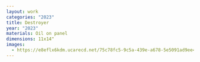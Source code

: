 ```yaml
---
layout: work
categories: "2023"
title: Destroyer
year: "2023"
materials: Oil on panel
dimensions: 11x14"
images:
  - https://e8eflx6kdm.ucarecd.net/75c78fc5-9c5a-439e-a678-5e5091ad9ee4/-/resize/2400/-/quality/lightest/-/format/auto/
---
```

